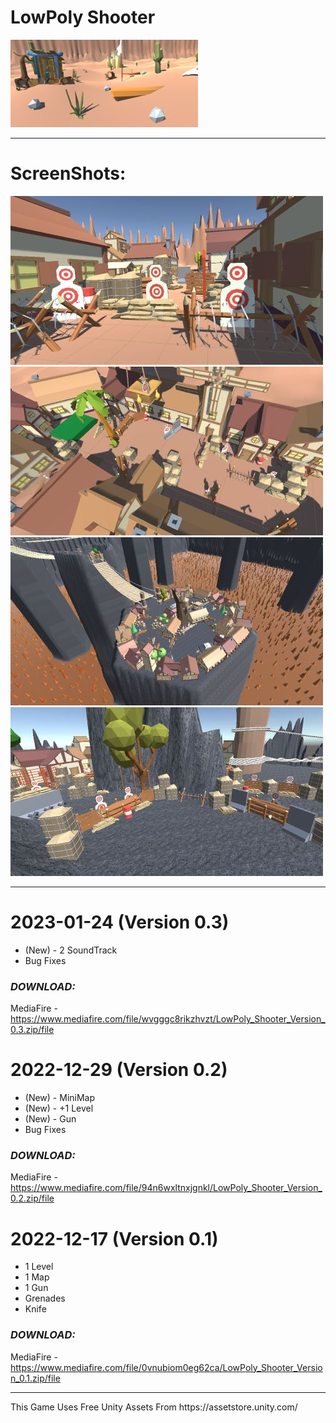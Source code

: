 <h1>LowPoly Shooter</h1>

<img src="image/main.jpg">
<hr>
<h1>ScreenShots:</h1>
<img src="image/ss1.JPG">
<img src="image/ss2.JPG">
<img src="image/ss3.JPG">
<img src="image/ss4.JPG">
<hr>

# 2023-01-24 (Version 0.3)

-	(New) - 2 SoundTrack
-	Bug Fixes

<h3><i>DOWNLOAD:</i></h3>

MediaFire - https://www.mediafire.com/file/wvgggc8rikzhvzt/LowPoly_Shooter_Version_0.3.zip/file


# 2022-12-29 (Version 0.2)

-	(New) - MiniMap
-	(New) - +1 Level
-	(New) - Gun
-	Bug Fixes

<h3><i>DOWNLOAD:</i></h3>

MediaFire - https://www.mediafire.com/file/94n6wxltnxjgnkl/LowPoly_Shooter_Version_0.2.zip/file


# 2022-12-17 (Version 0.1)

-	1 Level
-	1 Map
-	1 Gun
-	Grenades
-	Knife

<h3><i>DOWNLOAD:</i></h3>

MediaFire - https://www.mediafire.com/file/0vnubiom0eg62ca/LowPoly_Shooter_Version_0.1.zip/file

<hr>
This Game Uses Free Unity Assets From https://assetstore.unity.com/
